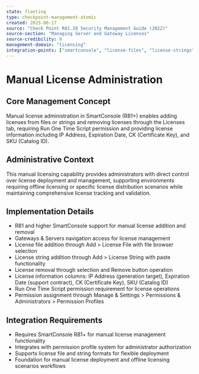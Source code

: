 ```yaml
---
state: fleeting
type: checkpoint-management-atomic
created: 2025-06-17
source: "Check Point R81.20 Security Management Guide (2022)"
source-section: "Managing Server and Gateway Licenses"
source-credibility: 9
management-domain: "licensing"
integration-points: ["smartconsole", "license-files", "license-strings", "permission-profiles"]
---
```


# Manual License Administration

## Core Management Concept
Manual license administration in SmartConsole (R81+) enables adding licenses from files or strings and removing licenses through the Licenses tab, requiring Run One Time Script permission and providing license information including IP Address, Expiration Date, CK (Certificate Key), and SKU (Catalog ID).

## Administrative Context
This manual licensing capability provides administrators with direct control over license deployment and management, supporting environments requiring offline licensing or specific license distribution scenarios while maintaining comprehensive license tracking and validation.

## Implementation Details
- R81 and higher SmartConsole support for manual license addition and removal
- Gateways & Servers navigation access for license management
- License file addition through Add > License File with file browser selection
- License string addition through Add > License String with paste functionality
- License removal through selection and Remove button operation
- License information columns: IP Address (generation target), Expiration Date (support contract), CK (Certificate Key), SKU (Catalog ID)
- Run One Time Script permission requirement for license operations
- Permission assignment through Manage & Settings > Permissions & Administrators > Permission Profiles

## Integration Requirements
- Requires SmartConsole R81+ for manual license management functionality
- Integrates with permission profile system for administrator authorization
- Supports license file and string formats for flexible deployment
- Foundation for manual license deployment and offline licensing scenarios workflows